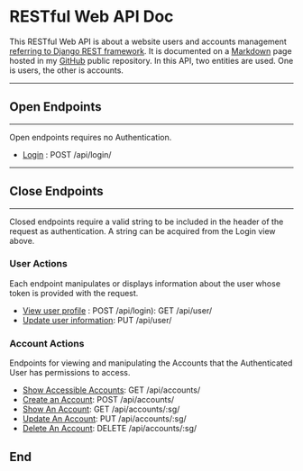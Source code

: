 # RESTful Web API Doc

This RESTful Web API is about a website users and accounts management [referring to Django REST framework](https://www.django-rest-framework.org/ "Django REST framework"). It is documented on a [Markdown](https://github.com/adam-p/markdown-here/wiki/Markdown-Cheatsheet "Markdown") page hosted in my [GitHub](https://github.com/helenwang1610/api/blob/master/README.md "Honglei Wang's RESTful Web API Design") public repository.  In this API, two entities are used. One is users, the other is accounts.

------------

## Open Endpoints

------------


Open endpoints requires no Authentication.
- [Login](https://github.com/helenwang1610/api/blob/master/login.md "Login the Website") : POST /api/login/


------------

## Close Endpoints 

------------

Closed endpoints require a valid string to be included in the header of the request as authentication. A string can be acquired from the Login view above.

### User Actions
Each endpoint manipulates or displays information about the user whose token is provided with the request.
- [View user profile](https://github.com/helenwang1610/api/blob/master/getUserInfo.md "View user information") : POST /api/login):               GET /api/user/
- [Update user information](https://github.com/helenwang1610/api/blob/master/updateUserInfo.md "Update user information"):   PUT /api/user/


### Account Actions
Endpoints for viewing and manipulating the Accounts that the Authenticated User has permissions to access.
- [Show Accessible Accounts](https://github.com/helenwang1610/api/blob/master/showAccounts.md "Show Accessible Accounts"): GET /api/accounts/
- [Create an Account](https://github.com/helenwang1610/api/blob/master/createAccount.md "Create an Account"): POST /api/accounts/
- [Show An Account](https://github.com/helenwang1610/api/blob/master/viewSingleAccount.md "View a single account information"): GET /api/accounts/:sg/
- [Update An Account](https://github.com/helenwang1610/api/blob/master/updateAccount.md "Update an Account"): PUT /api/accounts/:sg/
- [Delete An Account](https://github.com/helenwang1610/api/blob/master/deleteAccount.md "delete an Account"): DELETE /api/accounts/:sg/


## End
